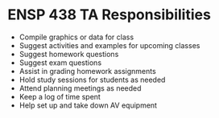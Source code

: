 # ENSP 438 TA Responsibilities

- Compile graphics or data for class
- Suggest activities and examples for upcoming classes
- Suggest homework questions
- Suggest exam questions
- Assist in grading homework assignments
- Hold study sessions for students as needed
- Attend planning meetings as needed
- Keep a log of time spent
- Help set up and take down AV equipment
